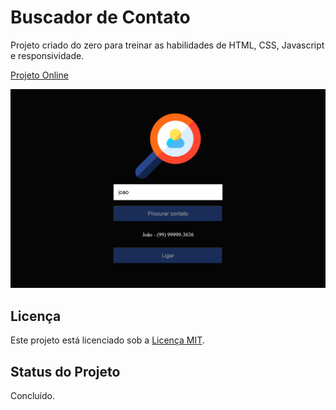 # Buscador de Contato

Projeto criado do zero para treinar as habilidades de HTML, CSS, Javascript e responsividade.

[Projeto Online]()

<img src="./img/preview.png" alt="preview">

## Licença

Este projeto está licenciado sob a [Licença MIT](https://opensource.org/licenses/MIT).

## Status do Projeto

Concluído.
